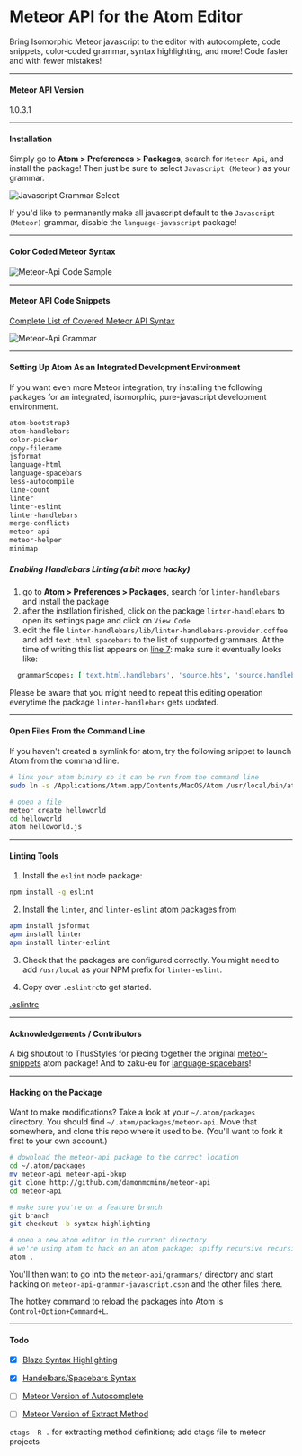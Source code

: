 Meteor API for the Atom Editor
=======================================

Bring Isomorphic Meteor javascript to the editor with autocomplete, code snippets, color-coded grammar, syntax highlighting, and more!  Code faster and with fewer mistakes!  

---------------------------------------
#### Meteor API Version  

1.0.3.1

---------------------------------------
#### Installation  

Simply go to **Atom > Preferences > Packages**, search for ``Meteor Api``, and install the package!  Then just be sure to select ``Javascript (Meteor)`` as your grammar.

![Javascript Grammar Select](https://raw.githubusercontent.com/awatson1978/meteor-api/master/screenshots/javascript-meteor-select.png)  


If you'd like to permanently make all javascript default to the ``Javascript (Meteor)`` grammar, disable the ``language-javascript`` package!

---------------------------------------
#### Color Coded Meteor Syntax  

![Meteor-Api Code Sample](https://raw.githubusercontent.com/awatson1978/meteor-api/master/screenshots/code-sample.png)  


---------------------------------------
#### Meteor API Code Snippets  

[Complete List of Covered Meteor API Syntax](https://github.com/awatson1978/meteor-api/blob/master/api.md)

![Meteor-Api Grammar](https://raw.githubusercontent.com/awatson1978/meteor-api/master/screenshots/grammar-snippets.png)  



---------------------------------------
#### Setting Up Atom As an Integrated Development Environment

If you want even more Meteor integration, try installing the following packages for an integrated, isomorphic, pure-javascript development environment.  

````sh
atom-bootstrap3
atom-handlebars
color-picker
copy-filename
jsformat
language-html
language-spacebars
less-autocompile
line-count
linter
linter-eslint
linter-handlebars
merge-conflicts
meteor-api
meteor-helper
minimap
````


##### Enabling Handlebars Linting (a bit more hacky)

1. go to **Atom > Preferences > Packages**, search for ``linter-handlebars`` and install the package
2. after the instllation finished, click on the package ``linter-handlebars`` to open its settings page and click on ``View Code``
3. edit the file `linter-handlebars/lib/linter-handlebars-provider.coffee` and add `text.html.spacebars` to the list of supported grammars. At the time of writing this list appears on [line 7](https://github.com/AtomLinter/linter-handlebars/blob/v2.0.0/lib/linter-handlebars-provider.coffee#L7): make sure it eventually looks like:

````coffeescript
  grammarScopes: ['text.html.handlebars', 'source.hbs', 'source.handlebars', 'text.html.spacebars']
````

Please be aware that you might need to repeat this editing operation everytime the package  ``linter-handlebars`` gets updated.

---------------------------------------
#### Open Files From the Command Line

If you haven't created a symlink for atom, try the following snippet to launch Atom from the command line.  

````sh
# link your atom binary so it can be run from the command line
sudo ln -s /Applications/Atom.app/Contents/MacOS/Atom /usr/local/bin/atom

# open a file
meteor create helloworld
cd helloworld
atom helloworld.js
````
---------------------------------------
#### Linting Tools  

1. Install the ``eslint`` node package:
````sh
npm install -g eslint
````

2. Install the ``linter``, and ``linter-eslint`` atom packages from 

````sh
apm install jsformat
apm install linter
apm install linter-eslint
````

3. Check that the packages are configured correctly.  You might need to add ``/usr/local`` as your NPM prefix for ``linter-eslint``.  

4.  Copy over ``.eslintrc``to get started.  

[.eslintrc](https://github.com/yauh/meteor-with-style/blob/master/.eslintrc)   


  
  
---------------------------------------
#### Acknowledgements / Contributors

A big shoutout to ThusStyles for piecing together the original [meteor-snippets](https://github.com/ThusStyles/meteor-snippets) atom package!  And to zaku-eu for [language-spacebars](https://atom.io/packages/language-spacebars)!

---------------------------------------
#### Hacking on the Package

Want to make modifications?  Take a look at your ``~/.atom/packages`` directory.  You should find ``~/.atom/packages/meteor-api``.  Move that somewhere, and clone this repo where it used to be.  (You'll want to fork it first to your own account.)

````sh
# download the meteor-api package to the correct location
cd ~/.atom/packages
mv meteor-api meteor-api-bkup
git clone http://github.com/damonmcminn/meteor-api
cd meteor-api

# make sure you're on a feature branch 
git branch
git checkout -b syntax-highlighting

# open a new atom editor in the current directory
# we're using atom to hack on an atom package; spiffy recursive recursive!
atom .  
```` 
You'll then want to go into the ``meteor-api/grammars/`` directory and start hacking on ``meteor-api-grammar-javascript.cson`` and the other files there.  

The hotkey command to reload the packages into Atom is ``Control+Option+Command+L``.  


---------------------------------------
#### Todo

- [x] [Blaze Syntax Highlighting](http://stackoverflow.com/questions/22363070/how-do-i-make-a-default-syntax-by-filetype-in-atom-text-editor)  
- [x] [Handelbars/Spacebars Syntax](https://atom.io/packages/atom-handlebars)  
- [ ] [Meteor Version of Autocomplete](https://atom.io/packages/autocomplete-plus)  
- [ ] [Meteor Version of Extract Method](https://atom.io/packages/extract-method)  


``ctags -R .`` for extracting method definitions; add ctags file to meteor projects
